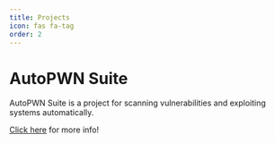 ```yaml
---
title: Projects
icon: fas fa-tag
order: 2
---
```


# AutoPWN Suite

AutoPWN Suite is a project for scanning vulnerabilities and exploiting systems automatically.

[Click here](https://auto.pwnspot.com) for more info!

